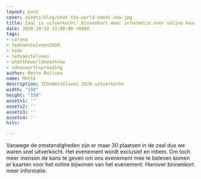 ```yaml
---
layout: post
cover: assets/blog/what-the-world-needs-now.jpg
title: Zaal is uitverkocht! Binnenkort meer informatie over online kaarten!
date: 2020-10-18 22:00:00 +0000
tags:
- corona
- tedxamstelveen2020
- tedx
- tedxamstelveen
- whattheworldneedsnow
- ideasworthspreading
author: Mette Reitsma
name: Mette
description: TEDxAmstelveen 2020 uitverkocht
width: "150"
height: "150"
assets1: ''
assets2: ''
assets3: ''
assets4: ''
hits: 

---
```

Vanwege de omstandigheden zijn er maar 30 plaatsen in de zaal dus we waren snel uitverkocht. Het evenement wordt exclusief en intiem. Om toch meer mensen de kans te geven om ons evenement mee te beleven komen er kaarten voor het online bijwonen van het evenement. Hierover binnenkort meer informatie. 